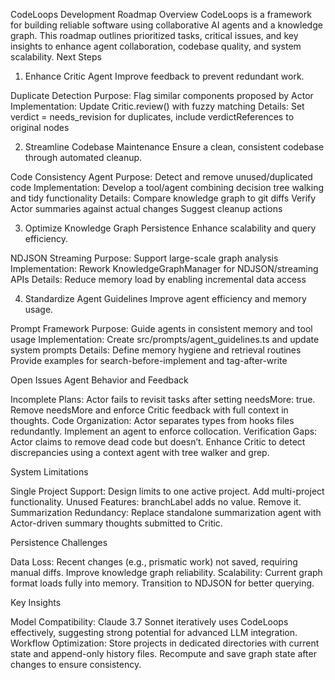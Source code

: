 CodeLoops Development Roadmap
Overview
CodeLoops is a framework for building reliable software using collaborative AI agents and a knowledge graph. This roadmap outlines prioritized tasks, critical issues, and key insights to enhance agent collaboration, codebase quality, and system scalability.
Next Steps

1. Enhance Critic Agent
   Improve feedback to prevent redundant work.

Duplicate Detection
Purpose: Flag similar components proposed by Actor
Implementation: Update Critic.review() with fuzzy matching
Details: Set verdict = needs_revision for duplicates, include verdictReferences to original nodes

2. Streamline Codebase Maintenance
   Ensure a clean, consistent codebase through automated cleanup.

Code Consistency Agent
Purpose: Detect and remove unused/duplicated code
Implementation: Develop a tool/agent combining decision tree walking and tidy functionality
Details:
Compare knowledge graph to git diffs
Verify Actor summaries against actual changes
Suggest cleanup actions

3. Optimize Knowledge Graph Persistence
   Enhance scalability and query efficiency.

NDJSON Streaming
Purpose: Support large-scale graph analysis
Implementation: Rework KnowledgeGraphManager for NDJSON/streaming APIs
Details: Reduce memory load by enabling incremental data access

4. Standardize Agent Guidelines
   Improve agent efficiency and memory usage.

Prompt Framework
Purpose: Guide agents in consistent memory and tool usage
Implementation: Create src/prompts/agent_guidelines.ts and update system prompts
Details:
Define memory hygiene and retrieval routines
Provide examples for search-before-implement and tag-after-write

Open Issues
Agent Behavior and Feedback

Incomplete Plans: Actor fails to revisit tasks after setting needsMore: true. Remove needsMore and enforce Critic feedback with full context in thoughts.
Code Organization: Actor separates types from hooks files redundantly. Implement an agent to enforce collocation.
Verification Gaps: Actor claims to remove dead code but doesn’t. Enhance Critic to detect discrepancies using a context agent with tree walker and grep.

System Limitations

Single Project Support: Design limits to one active project. Add multi-project functionality.
Unused Features: branchLabel adds no value. Remove it.
Summarization Redundancy: Replace standalone summarization agent with Actor-driven summary thoughts submitted to Critic.

Persistence Challenges

Data Loss: Recent changes (e.g., prismatic work) not saved, requiring manual diffs. Improve knowledge graph reliability.
Scalability: Current graph format loads fully into memory. Transition to NDJSON for better querying.

Key Insights

Model Compatibility: Claude 3.7 Sonnet iteratively uses CodeLoops effectively, suggesting strong potential for advanced LLM integration.
Workflow Optimization:
Store projects in dedicated directories with current state and append-only history files.
Recompute and save graph state after changes to ensure consistency.
